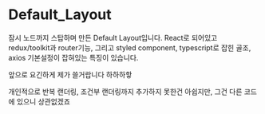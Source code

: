 # Default_Layout


 잠시 노드까지 스탑하며 만든 Default Layout입니다. React로 되어있고 redux/toolkit과 router기능, 그리고 styled component, typescript로 잡힌 골조, axios 기본설정이 잡혀있는 특징이 있습니다.
 
 앞으로 요긴하게 제가 쓸거랍니다 하하하핳
 
 
 개인적으로 반복 랜더링, 조건부 랜더링까지 추가하지 못한건 아쉽지만, 그건 다른 코드에 있으니 상관없겠죠
